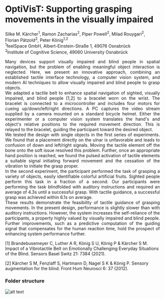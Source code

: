 # OptiVisT: Supporting grasping movements in the visually impaired

Silke M. Kärcher<sup>1</sup>, Ramon Zacharias<sup>2</sup>, Piper Powell<sup>2</sup>, Milad Rouygari<sup>2</sup>, Florian Pätzold<sup>2</sup>, Peter König<sup>1,2</sup>  
<sup>1</sup>feelSpace GmbH, Albert-Einstein-Straße 1, 49076 Osnabrück  
<sup>2</sup>Institute of Cognitive Science, 49060 University Osnabrück

<p align="justify">
Many devices support visually impaired and blind people in spatial navigation, but the problem of enabling meaningful object interaction is neglected. Here, we present an innovative approach, combining an established tactile interface technology, a computer vision system, and modern AI techniques to allow visually impaired and blind people to grasp objects. <br/>
We adapted a tactile belt to enhance spatial navigation of sighted, visually impaired, and blind people [1,2] to a bracelet worn on the wrist. The bracelet is connected to a microcontroller and includes four motors for cueing up/down/left/right directions. A PC captures the video stream supplied by a camera mounted on a standard bicycle helmet. Either the experimenter or a computer vision system translates the hand's and object's relative positions to the required movement direction. This is relayed to the bracelet, guiding the participant toward the desired object. <br/>
We tested the design with single objects in the first series of experiments. We found that a placement directly on the ulnar is unfavorable and leads to confusion of down and left/right signals. Moving the tactile element off the bone onto the soft issue resolved this problem. Further, once an appropriate hand position is reached, we found the pulsed activation of tactile elements a suitable signal initiating forward movement and the cessation of the vibration to initiate the grasp proper. <br/>
In the second experiment, the participant performed the task of grasping a variety of objects, easily identifiable colorful artificial fruits. Sighted people perform this task in a fraction of a second. Our participants were performing the task blindfolded with auditory instructions and required an average of 4.3s until a successful grasp. With tactile guidance, a successful grasp was achieved within 6.1s on average. <br/>
These results demonstrate the feasibility of tactile guidance of grasping movements. In the present design, performance is slightly slower than with auditory instructions. However, the system increases the self-reliance of the participants, a property highly valued by visually impaired and blind people. Further improvements, such as a predictive computation of the guiding signal that compensates for the human reaction time, hold the prospect of enhancing system performance further. <br/>
</p>

[1] Brandebusemeyer C, Luther A R, König S U, König P & Kärcher S M. Impact of a Vibrotactile Belt on Emotionally Challenging Everyday Situations of the Blind. Sensors Basel Switz 21: 7384 (2021).  

[2] Kärcher S M, Fenzlaff S, Hartmann D, Nagel S K & König P. Sensory augmentation for the blind. Front Hum Neurosci 6: 37 (2012).

### Folder structure

![alt text](https://trello.com/1/cards/650087c61d0715179c9941e1/attachments/6501d528fad5ba16f1445a2c/previews/6501d52bfad5ba16f1445ea3/download/structure.png)
